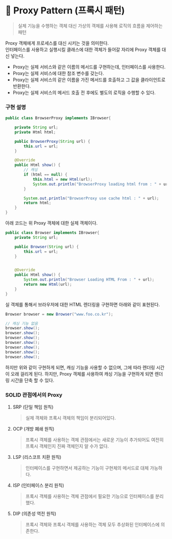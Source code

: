 # 🧑 Proxy Pattern (프록시 패턴) 
> 실제 기능을 수행하는 객체 대신 가상의 객체를 사용해 로직의 흐름을 제어하는 패턴

Proxy 객체에게 프로세스를 대신 시키는 것을 의미한다.  
인터페이스를 사용하고 실행시킬 클래스에 대한 객체가 들어갈 자리에 Proxy 객체를 대신 넣는다.  
- Proxy는 실제 서비스와 같은 이름의 메서드를 구현하는데, 인터페이스를 사용한다.
- Proxy는 실제 서비스에 대한 참조 변수를 갖는다.
- Proxy는 실제 서비스의 같은 이름을 가진 메서드를 호출하고 그 값을 클라이언트로 반환한다.
- Proxy는 실제 서비스의 메서드 호출 전 후에도 별도의 로직을 수행할 수 있다.

### 구현 설명
```java
public class BrowserProxy implements IBrowser{

    private String url;
    private Html html;

    public BrowserProxy(String url) {
        this.url = url;
    }

    @Override
    public Html show() {
        // 캐싱
        if (html == null) {
            this.html = new Html(url);
            System.out.println("BrowserProxy loading html from : " + url);
        }

        System.out.println("BrowserProxy use cache html : " + url);
        return html;
    }
}
```
아래 코드는 위 Proxy 객체에 대한 실제 객체이다.
```java
public class Browser implements IBrowser{
    private String url;

    public Browser(String url) {
        this.url = url;
    }


    @Override
    public Html show() {
        System.out.println("Browser Loading HTML From : " + url);
        return new Html(url);
    }
}

```
실 객체를 통해서 브라우저에 대한 HTML 렌더링을 구현하면 아래와 같이 표현된다.
```java
Browser browser = new Browser("www.foo.co.kr");

// 캐싱 기능 없음
browser.show();
browser.show();
browser.show();
browser.show();
browser.show();
browser.show();
browser.show();
```
하지만 위와 같이 구현하게 되면, 캐싱 기능을 사용할 수 없으며, 그에 따라 렌더링 시간이 오래 걸리게 된다.
하지만, Proxy 객체를 사용하여 캐싱 기능을 구현하게 되면 렌더링 시간을 단축 할 수 있다.


### SOLID 관점에서의 Proxy
1. SRP (단일 책임 원칙)
    > 실제 객체와 프록시 객체의 책임이 분리되어있다.

2. OCP (개방 폐쇄 원칙)
    > 프록시 객체를 사용하는 객체 관점에서는 새로운 기능이 추가되어도 여전히 프록시 객체인지 진짜 객체인지 알 수가 없다.
    
3. LSP (리스코프 치환 원칙)
    > 인터페이스를 구현하면서 제공하는 기능이 구현체의 메서드로 대체 가능하다.
    
4. ISP (인터페이스 분리 원칙)
    > 프록시 객체를 사용하는 객체 관점에서 필요한 기능으로 인터페이스를 분리했다.

5. DIP (의존성 역전 원칙)
    > 프록시 객체와 프록시 객체를 사용하는 객체 모두 추상화된 인터페이스에 의존한다.